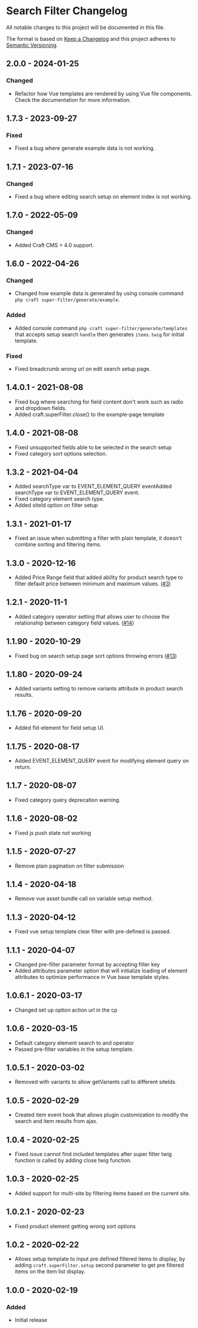 # Search Filter Changelog

All notable changes to this project will be documented in this file.

The format is based on [Keep a Changelog](http://keepachangelog.com/) and this project adheres to [Semantic Versioning](http://semver.org/).

## 2.0.0 - 2024-01-25
### Changed
- Refactor how Vue templates are rendered by using Vue file components. Check the documentation for more information.

## 1.7.3 - 2023-09-27
### Fixed
- Fixed a bug where generate example data is not working.

## 1.7.1 - 2023-07-16

### Changed
- Fixed a bug where editing search setup on element index is not working.

## 1.7.0 - 2022-05-09

### Changed
- Added Craft CMS > 4.0 support.

## 1.6.0 - 2022-04-26

### Changed
- Changed how example data is generated by using console command `php craft super-filter/generate/example`.

### Added
- Added console command `php craft super-filter/generate/templates` that accepts setup search `handle` then generates `items.twig` for initial template.

### Fixed
- Fixed breadcrumb wrong url on edit search setup page.

## 1.4.0.1 - 2021-08-08
- Fixed bug where searching for field content don't work such as radio and dropdown fields.
- Added craft.superFilter.close() to the example-page template

## 1.4.0 - 2021-08-08
- Fixed unsupported fields able to be selected in the search setup
- Fixed category sort options selection.

## 1.3.2 - 2021-04-04
- Added searchType var to EVENT_ELEMENT_QUERY eventAdded searchType var to EVENT_ELEMENT_QUERY event.
- Fixed category element search type.
- Added siteId option on filter setup

## 1.3.1 - 2021-01-17
- Fixed an issue when submitting a filter with plain template, it doesn't combine sorting and filtering items.

## 1.3.0 - 2020-12-16
- Added Price Range field that added ability for product search type to filter default price between minimum and maximum values. ([#3](https://github.com/pdaleramirez/super-filter/issues/3))

## 1.2.1 - 2020-11-1
- Added category operator setting that allows user to choose the relationship between category field values. ([#14]( https://github.com/pdaleramirez/super-filter/issues/14))

## 1.1.90 - 2020-10-29
- Fixed bug on search setup page sort options throwing errors ([#13](https://github.com/pdaleramirez/super-filter/pull/13))

## 1.1.80 - 2020-09-24
- Added variants setting to remove variants attribute in product search results.

## 1.1.76 - 2020-09-20
- Added fld-element for field setup UI.

## 1.1.75 - 2020-08-17
- Added EVENT_ELEMENT_QUERY event for modifying element query on return.

## 1.1.7 - 2020-08-07
- Fixed category query deprecation warning.

## 1.1.6 - 2020-08-02
- Fixed js push state not working

## 1.1.5 - 2020-07-27
- Remove plain pagination on filter submission

## 1.1.4 - 2020-04-18
- Remove vue asset bundle call on variable setup method.

## 1.1.3 - 2020-04-12
- Fixed vue setup template clear filter with pre-defined is passed.

## 1.1.1 - 2020-04-07
- Changed pre-filter parameter format by accepting filter key
- Added attributes parameter option that will initialize loading of element attributes to optimize performance 
in Vue base template styles.

## 1.0.6.1 - 2020-03-17
- Changed set up option action url in the cp

## 1.0.6 - 2020-03-15
- Default category element search to and operator
- Passed pre-filter variables in the setup template.

## 1.0.5.1 - 2020-03-02
- Removed with variants to allow getVariants call to different siteIds.

## 1.0.5 - 2020-02-29
- Created item event hook that allows plugin customization to modify the search and item results from ajax.

## 1.0.4 - 2020-02-25
- Fixed issue cannot find included templates after super filter twig function is called by adding close twig function.

## 1.0.3 - 2020-02-25
- Added support for multi-site by filtering items based on the current site.

## 1.0.2.1 - 2020-02-23
- Fixed product element getting wrong sort options

## 1.0.2 - 2020-02-22
- Allows setup template to input pre defined filtered items to display, by adding `craft.superFilter.setup` 
second parameter to get pre filtered items on the item list display.

## 1.0.0 - 2020-02-19
### Added
- Initial release







